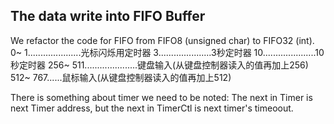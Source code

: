 ## The data write into FIFO Buffer
We refactor the code for FIFO from FIFO8 (unsigned char) to FIFO32 (int).
0~ 1.....................光标闪烁用定时器
3.....................3秒定时器
10.....................10秒定时器
256~ 511.....................键盘输入(从键盘控制器读入的值再加上256) 512~ 767......鼠标输入(从键盘控制器读入的值再加上512)


There is something about timer we need to be noted:
The next in Timer is next Timer address, but the next in TimerCtl is next timer's timeoout.